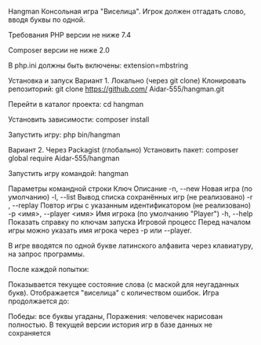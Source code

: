 Hangman
Консольная игра "Виселица". Игрок должен отгадать слово, вводя буквы по одной.

Требования
PHP версии не ниже 7.4

Composer версии не ниже 2.0

В php.ini должны быть включены: extension=mbstring

Установка и запуск
Вариант 1. Локально (через git clone)
Клонировать репозиторий: git clone https://github.com/ Aidar-555/hangman.git

Перейти в каталог проекта: cd hangman

Установить зависимости: composer install

Запустить игру: php bin/hangman

Вариант 2. Через Packagist (глобально)
Установить пакет: composer global require Aidar-555/hangman

Запустить игру командой: hangman

Параметры командной строки
Ключ	Описание
-n, --new	Новая игра (по умолчанию)
-l, --list	Вывод списка сохранённых игр (не реализовано)
-r <id>, --replay <id>	Повтор игры с указанным идентификатором (не реализовано)
-p <имя>, --player <имя>	Имя игрока (по умолчанию "Player")
-h, --help	Показать справку по ключам запуска
Игровой процесс
Перед началом игры можно указать имя игрока через -p или --player.

В игре вводятся по одной букве латинского алфавита через клавиатуру, на запрос программы.

После каждой попытки:

Показывается текущее состояние слова (с маской для неугаданных букв).
Отображается "виселица" с количеством ошибок.
Игра продолжается до:

Победы: все буквы угаданы,
Поражения: человечек нарисован полностью.
В текущей версии история игр в базе данных не сохраняется